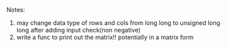 Notes:
1. may change data type of rows and cols from long long to unsigned long long after adding input check(non negative)
2. write a func to print out the matrix!! potentially in a matrix form